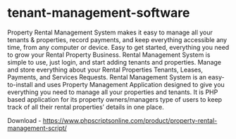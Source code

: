 # tenant-management-software

Property Rental Management System makes it easy to manage all your tenants & properties, record payments, and keep everything accessible any time, from any computer or device. Easy to get started, everything you need to grow your Rental Property Business. Rental Management System is simple to use, just login, and start adding tenants and properties. Manage and store everything about your Rental Properties Tenants, Leases, Payments, and Services Requests. Rental Management System is an easy-to-install and uses Property Management Application designed to give you everything you need to manage all your properties and tenants. It is PHP based application for its property owners/managers type of users to keep track of all their rental properties’ details in one place.

Download - https://www.phpscriptsonline.com/product/property-rental-management-script/
